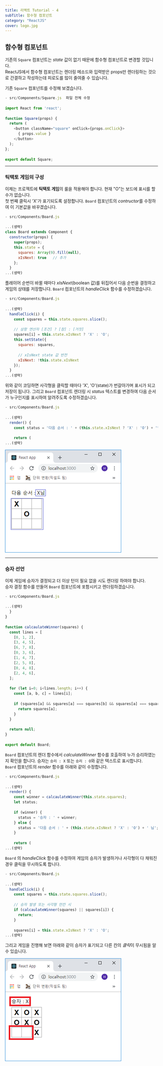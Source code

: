 ```yaml
---
title: 리액트 Tutorial - 4
subTitle: 함수형 컴포넌트
category: "ReactJS"
cover: logo.jpg
---
```


## 함수형 컴포넌트
기존의 `Square` 컴포넌트는 *state* 값이 없기 때문에 함수형 컴포넌트로 변경할 것입니다.  
ReactJS에서 함수형 컴포넌트는 렌더링 메소드와 입력받은 props만 렌더링하는 것으로 간결하고
작성하는데 피로도를 많이 줄여줄 수 있습니다.

기존 `Square` 컴포넌트를 수정해 보겠습니다.

```js
- src/Components/Square.js  파일 전체 수정

import React from 'react';

function Square(props) {
  return (
    <button className="square" onClick={props.onClick}>
      { props.value }
    </button>
  );
};

export default Square;
```

***

### 틱택토 게임의 구성
이제는 프로젝트에 **틱택토 게임**의 룰을 적용해야 합니다. 현재 "O"는 보드에 표시를 할 수가
없습니다.  
첫 번째 클릭시 'X'가 표기되도록 설정합니다. `Board` 컴포넌트의 *contructor*를 수정하여 이
기본값을 바꾸겠습니다.

```js
- src/Components/Board.js

...(생략)
class Board extends Component {
  constructor(props) {
    super(props);
    this.state = {
      squares: Array(9).fill(null),
      xIsNext: true   // 추가
    };
  }
...(생략)
```

플레이어 순번이 바뀔 때마다 *xIsNext*(boolean 값)를 뒤집어서 다음 순번을 결정하고 게임의 상태를
저장합니다. `Board` 컴포넌트의 *handleClick* 함수를 수정하겠습니다.

```js
- src/Components/Board.js

...(생략)
  handleClick(i) {
    const squares = this.state.squares.slice();

    // 삼항 연산자 [조건] ? [참] : [거짓]
    squares[i] = this.state.xIsNext ? 'X' : 'O';
    this.setState({
      squares: squares,

      // xIsNext state 값 반전
      xIsNext: !this.state.xIsNext
    });
  }
...(생략)
```

위와 같이 코딩하면 사각형을 클릭할 때마다 'X', 'O'(state)가 번갈아가며 표시가 되고
저장이 됩니다. 그리고 `Board` 컴포넌트 렌더링 시 *status* 텍스트를 변경하여 다음 순서가
누구인지를 표시하여 알려주도록 수정하겠습니다.

```js
- src/Components/Board.js

...(생략)
  render() {
    const status = '다음 순서 : ' + (this.state.xIsNext ? 'X' : 'O') + '님';

    return (
...(생략)
```

![Browser1](./browser1.png)

***

### 승자 선언
이제 게임에 승자가 결정되고 더 이상 턴이 필요 없을 시도 렌더링 하여야 합니다.  
승자 결정 함수를 만들어 `Board` 컴포넌트에 포함시키고 렌더링하겠습니다.

```js
- src/Components/Board.js

...(생략)
  }
}

function calcaulateWinner(squares) {
  const lines = [
    [0, 1, 2],
    [3, 4, 5],
    [6, 7, 8],
    [0, 3, 6],
    [1, 4, 7],
    [2, 5, 8],
    [0, 4, 8],
    [2, 4, 6],
  ];

  for (let i=0; i<lines.length; i++) {
    const [a, b, c] = lines[i];

    if (squares[a] && squares[a] === squares[b] && squares[a] === squares[c]) {
      return squares[a];
    }
  }

  return null;
}

export default Board;
```

`Board` 컴포넌트의 렌더 함수에서 *calculateWinner* 함수를 호출하여 누가 승리하였는지
확인을 합니다. 승자는 `승리 : X` 또는 `승리 : O`와 같은 텍스트로 표시합니다.  
`Board` 컴포넌트의 *render* 함수를 아래와 같이 수정합니다.

```js
- src/Components/Board.js

...(생략)
  render() {
    const winner = calcaulateWinner(this.state.squares);
    let status;

    if (winner) {
      status = '승자 : ' + winner;
    } else {
      status = '다음 순서 : ' + (this.state.xIsNext ? 'X' : 'O') + ' 님';
    }

    return (
...(생략)
```

`Board` 의 *handleClick* 함수를 수정하여 게임의 승자가 발생하거나 사각형이 다 채워진 경우
클릭을 무시하도록 합니다.

```js
- src/Components/Board.js

...(생략)
  handleClick(i) {
    const squares = this.state.squares.slice();

    // 승자 발생 또는 사각형 만칸 시
    if (calcaulateWinner(squares) || squares[i]) {
      return;
    }

    squares[i] = this.state.xIsNext ? 'X' : 'O';
...(생략)
```

그리고 게임을 진행해 보면 아래와 같이 승자가 표기되고 다른 칸의 *클릭*이 무시됨을 알 수 있습니다.

![Browser2](./browser2.png)